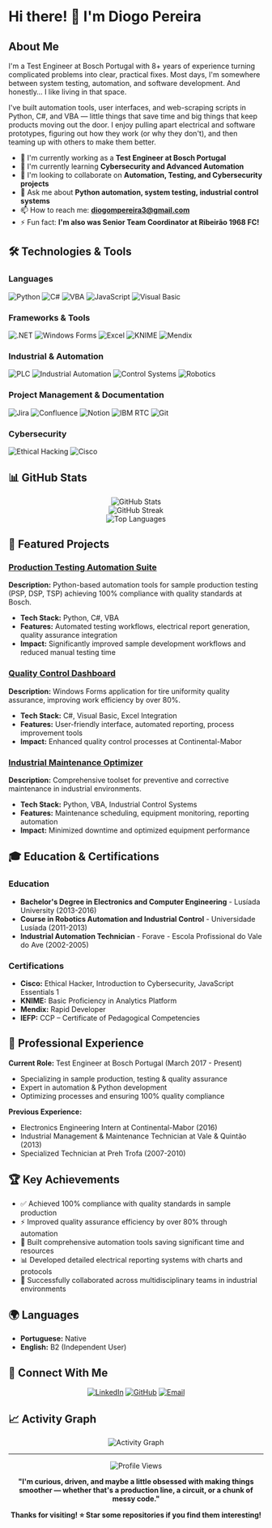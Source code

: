 # Hi there! 👋 I'm Diogo Pereira

## About Me
I'm a Test Engineer at Bosch Portugal with 8+ years of experience turning complicated problems into clear, practical fixes. Most days, I'm somewhere between system testing, automation, and software development. And honestly… I like living in that space.

I've built automation tools, user interfaces, and web-scraping scripts in Python, C#, and VBA — little things that save time and big things that keep products moving out the door. I enjoy pulling apart electrical and software prototypes, figuring out how they work (or why they don't), and then teaming up with others to make them better.

- 🔭 I'm currently working as a **Test Engineer at Bosch Portugal**
- 🌱 I'm currently learning **Cybersecurity and Advanced Automation**
- 👯 I'm looking to collaborate on **Automation, Testing, and Cybersecurity projects**
- 💬 Ask me about **Python automation, system testing, industrial control systems**
- 📫 How to reach me: **diogompereira3@gmail.com**
- ⚡ Fun fact: **I'm also was Senior Team Coordinator at Ribeirão 1968 FC!**

## 🛠️ Technologies & Tools

### Languages
![Python](https://img.shields.io/badge/-Python-3776AB?style=flat-square&logo=python&logoColor=white)
![C#](https://img.shields.io/badge/-C%23-239120?style=flat-square&logo=c-sharp&logoColor=white)
![VBA](https://img.shields.io/badge/-VBA-217346?style=flat-square&logo=microsoft-excel&logoColor=white)
![JavaScript](https://img.shields.io/badge/-JavaScript-F7DF1E?style=flat-square&logo=javascript&logoColor=black)
![Visual Basic](https://img.shields.io/badge/-Visual%20Basic-5C2D91?style=flat-square&logo=.net&logoColor=white)

### Frameworks & Tools
![.NET](https://img.shields.io/badge/-.NET-512BD4?style=flat-square&logo=.net&logoColor=white)
![Windows Forms](https://img.shields.io/badge/-Windows%20Forms-0078D4?style=flat-square&logo=windows&logoColor=white)
![Excel](https://img.shields.io/badge/-Excel-217346?style=flat-square&logo=microsoft-excel&logoColor=white)
![KNIME](https://img.shields.io/badge/-KNIME-FFA500?style=flat-square&logo=knime&logoColor=white)
![Mendix](https://img.shields.io/badge/-Mendix-0595DB?style=flat-square&logo=mendix&logoColor=white)

### Industrial & Automation
![PLC](https://img.shields.io/badge/-PLC%20Programming-FF6B35?style=flat-square&logo=siemens&logoColor=white)
![Industrial Automation](https://img.shields.io/badge/-Industrial%20Automation-2E8B57?style=flat-square&logo=schneider-electric&logoColor=white)
![Control Systems](https://img.shields.io/badge/-Control%20Systems-4682B4?style=flat-square&logo=automation&logoColor=white)
![Robotics](https://img.shields.io/badge/-Robotics-FF4500?style=flat-square&logo=robot-framework&logoColor=white)

### Project Management & Documentation
![Jira](https://img.shields.io/badge/-Jira-0052CC?style=flat-square&logo=jira&logoColor=white)
![Confluence](https://img.shields.io/badge/-Confluence-172B4D?style=flat-square&logo=confluence&logoColor=white)
![Notion](https://img.shields.io/badge/-Notion-000000?style=flat-square&logo=notion&logoColor=white)
![IBM RTC](https://img.shields.io/badge/-IBM%20RTC-052FAD?style=flat-square&logo=ibm&logoColor=white)
![Git](https://img.shields.io/badge/-Git-F05032?style=flat-square&logo=git&logoColor=white)

### Cybersecurity
![Ethical Hacking](https://img.shields.io/badge/-Ethical%20Hacking-FF0000?style=flat-square&logo=kali-linux&logoColor=white)
![Cisco](https://img.shields.io/badge/-Cisco%20Security-1BA0D7?style=flat-square&logo=cisco&logoColor=white)

## 📊 GitHub Stats

<div align="center">
  <img src="https://github-readme-stats.vercel.app/api?username=Dpereira88&show_icons=true&theme=radical" alt="GitHub Stats" />
</div>

<div align="center">
  <img src="https://github-readme-streak-stats.herokuapp.com/?user=Dpereira88&theme=radical" alt="GitHub Streak" />
</div>

<div align="center">
  <img src="https://github-readme-stats.vercel.app/api/top-langs/?username=Dpereira88&layout=compact&theme=radical" alt="Top Languages" />
</div>

## 🚀 Featured Projects

### [Production Testing Automation Suite](https://github.com/Dpereira88/testing-automation)
**Description:** Python-based automation tools for sample production testing (PSP, DSP, TSP) achieving 100% compliance with quality standards at Bosch.
- **Tech Stack:** Python, C#, VBA
- **Features:** Automated testing workflows, electrical report generation, quality assurance integration
- **Impact:** Significantly improved sample development workflows and reduced manual testing time

### [Quality Control Dashboard](https://github.com/Dpereira88/quality-dashboard)
**Description:** Windows Forms application for tire uniformity quality assurance, improving work efficiency by over 80%.
- **Tech Stack:** C#, Visual Basic, Excel Integration
- **Features:** User-friendly interface, automated reporting, process improvement tools
- **Impact:** Enhanced quality control processes at Continental-Mabor

### [Industrial Maintenance Optimizer](https://github.com/Dpereira88/maintenance-tools)
**Description:** Comprehensive toolset for preventive and corrective maintenance in industrial environments.
- **Tech Stack:** Python, VBA, Industrial Control Systems
- **Features:** Maintenance scheduling, equipment monitoring, reporting automation
- **Impact:** Minimized downtime and optimized equipment performance

## 🎓 Education & Certifications

### Education
- **Bachelor's Degree in Electronics and Computer Engineering** - Lusíada University (2013-2016)
- **Course in Robotics Automation and Industrial Control** - Universidade Lusíada (2011-2013)
- **Industrial Automation Technician** - Forave - Escola Profissional do Vale do Ave (2002-2005)

### Certifications
- **Cisco:** Ethical Hacker, Introduction to Cybersecurity, JavaScript Essentials 1
- **KNIME:** Basic Proficiency in Analytics Platform
- **Mendix:** Rapid Developer
- **IEFP:** CCP – Certificate of Pedagogical Competencies

## 💼 Professional Experience

**Current Role:** Test Engineer at Bosch Portugal (March 2017 - Present)
- Specializing in sample production, testing & quality assurance
- Expert in automation & Python development
- Optimizing processes and ensuring 100% quality compliance

**Previous Experience:**
- Electronics Engineering Intern at Continental-Mabor (2016)
- Industrial Management & Maintenance Technician at Vale & Quintão (2013)
- Specialized Technician at Preh Trofa (2007-2010)

## 🏆 Key Achievements

- ✅ Achieved 100% compliance with quality standards in sample production
- ⚡ Improved quality assurance efficiency by over 80% through automation
- 🔧 Built comprehensive automation tools saving significant time and resources
- 📊 Developed detailed electrical reporting systems with charts and protocols
- 🤝 Successfully collaborated across multidisciplinary teams in industrial environments

## 🌍 Languages

- **Portuguese:** Native
- **English:** B2 (Independent User)

## 🤝 Connect With Me

<div align="center">
  
[![LinkedIn](https://img.shields.io/badge/-LinkedIn-0077B5?style=for-the-badge&logo=linkedin&logoColor=white)](https://www.linkedin.com/in/diogo-p-279a37137)
[![GitHub](https://img.shields.io/badge/-GitHub-181717?style=for-the-badge&logo=github&logoColor=white)](https://github.com/Dpereira88)
[![Email](https://img.shields.io/badge/-Email-D14836?style=for-the-badge&logo=gmail&logoColor=white)](mailto:diogompereira3@gmail.com)

</div>

## 📈 Activity Graph

<div align="center">
  <img src="https://github-readme-activity-graph.vercel.app/graph?username=Dpereira88&theme=react-dark&hide_border=true" alt="Activity Graph" />
</div>

---

<div align="center">
  <img src="https://komarev.com/ghpvc/?username=Dpereira88&color=blue&style=flat-square" alt="Profile Views" />
</div>

<div align="center">
  
**"I'm curious, driven, and maybe a little obsessed with making things smoother — whether that's a production line, a circuit, or a chunk of messy code."**

**Thanks for visiting! ⭐ Star some repositories if you find them interesting!**

</div>
